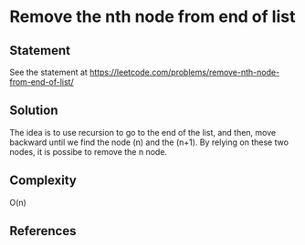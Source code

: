 # Remove the nth node from end of list
## Statement
See the statement at https://leetcode.com/problems/remove-nth-node-from-end-of-list/

## Solution
The idea is to use recursion to go to the end of the list, and then, move backward until we find the node (n) and the (n+1). By relying on these two nodes, it is possibe to remove the n node.

## Complexity
O(n)

## References
